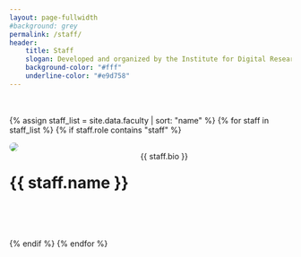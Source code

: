 ```yaml
---
layout: page-fullwidth
#background: grey
permalink: /staff/
header:
    title: Staff
    slogan: Developed and organized by the Institute for Digital Research in the Humanities with Coneflower Consulting
    background-color: "#fff"
    underline-color: "#e9d758"
---
```


<div class="faculty-list" style="margin: 3rem 0 0 0;">

{% assign staff_list = site.data.faculty | sort: "name" %}
{% for staff in staff_list %}
  {% if staff.role contains "staff" %}
 

 <div class="row" style="margin-bottom: 4rem; align-items: center;">

   <div class="medium-4 columns" style="padding-right: 50px;">   
	<img src="../images/people/{{ staff.img }}" style="max-width: 200px; border-radius: 50%;"/>
   </div>

   <div class="medium-8 columns">
	<h1 style="font-weight: bold;">{{ staff.name }}</h1>
	{{ staff.bio }}	
   </div>
 </div>

{% endif %}
{% endfor %} 
<div>